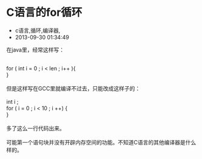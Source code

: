 # C语言的for循环
- c语言,循环,编译器,
- 2013-09-30 01:34:49

在java里，经常这样写：<div><br /></div><div>for ( int i = 0 ; i &lt; len ; i++ ){</div><div>}</div><div><br /></div><div>但是这样写在GCC里就编译不过去，只能改成这样子的：</div><div><br /></div><div>int i ;</div><div>for ( i = 0 ; i &lt; 10 ; i ++) {</div><div>}</div><div><br /></div><div>多了这么一行代码出来。</div><div><br /></div><div>可能第一个语句块并没有开辟内存空间的功能。不知道C语言的其他编译器是什么样的。</div>